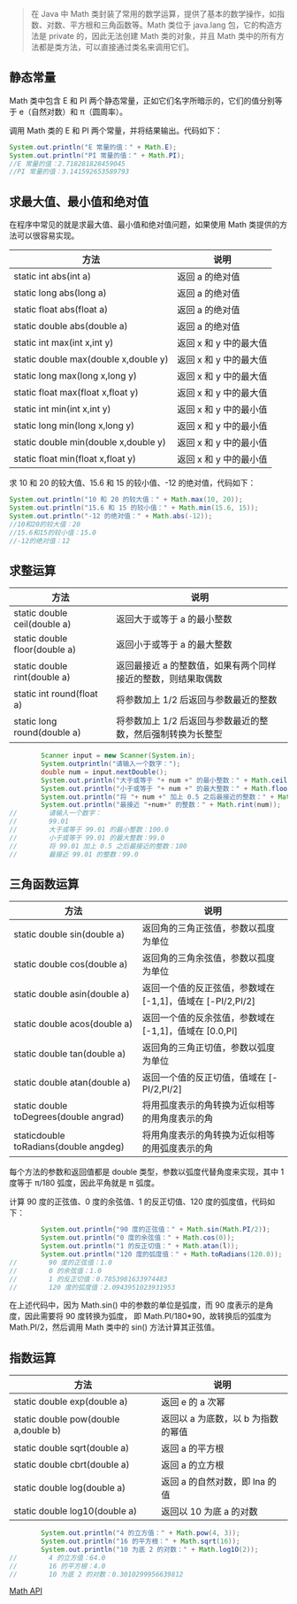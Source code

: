 > 在 Java 中 Math 类封装了常用的数学运算，提供了基本的数学操作，如指数、对数、平方根和三角函数等。Math 类位于 java.lang 包，它的构造方法是 private 的，因此无法创建 Math 类的对象，并且 Math 类中的所有方法都是类方法，可以直接通过类名来调用它们。

## 静态常量
Math 类中包含 E 和 PI 两个静态常量，正如它们名字所暗示的，它们的值分别等于 e（自然对数）和 π（圆周率）。

调用 Math 类的 E 和 PI 两个常量，并将结果输出。代码如下：
```java
System.out.println("E 常量的值：" + Math.E);
System.out.println("PI 常量的值：" + Math.PI);
//E 常量的值：2.718281828459045
//PI 常量的值：3.141592653589793
```

## 求最大值、最小值和绝对值
在程序中常见的就是求最大值、最小值和绝对值问题，如果使用 Math 类提供的方法可以很容易实现。

| 方法                                   | 说明             |
|--------------------------------------|----------------|
| static int abs(int a)                | 返回 a 的绝对值      |
| static long abs(long a)              | 返回 a 的绝对值      |
| static float abs(float a)            | 返回 a 的绝对值      |
| static double abs(double a)          | 返回 a 的绝对值      |
| static int max(int x,int y)          | 返回 x 和 y 中的最大值 |
| static double max(double x,double y) | 返回 x 和 y 中的最大值 |
| static long max(long x,long y)       | 返回 x 和 y 中的最大值 |
| static float max(float x,float y)    | 返回 x 和 y 中的最大值 |
| static int min(int x,int y)          | 返回 x 和 y 中的最小值 |
| static long min(long x,long y)       | 返回 x 和 y 中的最小值 |
| static double min(double x,double y) | 返回 x 和 y 中的最小值 |
| static float min(float x,float y)    | 返回 x 和 y 中的最小值 |

求 10 和 20 的较大值、15.6 和 15 的较小值、-12 的绝对值，代码如下：
```java
System.out.println("10 和 20 的较大值：" + Math.max(10, 20));
System.out.println("15.6 和 15 的较小值：" + Math.min(15.6, 15));
System.out.println("-12 的绝对值：" + Math.abs(-12));
//10和20的较大值：20
//15.6和15的较小值：15.0
//-12的绝对值：12
```

## 求整运算

| 方法                            | 说明                               |
|-------------------------------|----------------------------------|
| static double ceil(double a)  | 返回大于或等于 a 的最小整数                  |
| static double floor(double a) | 返回小于或等于 a 的最大整数                  |
| static double rint(double a)  | 返回最接近 a 的整数值，如果有两个同样接近的整数，则结果取偶数 |
| static int round(float a)     | 将参数加上 1/2 后返回与参数最近的整数            |
| static long round(double a)   | 将参数加上 1/2 后返回与参数最近的整数，然后强制转换为长整型 |

```java
        Scanner input = new Scanner(System.in);
        System.outprintln("请输入一个数字：");
        double num = input.nextDouble();
        System.out.println("大于或等于 "+ num +" 的最小整数：" + Math.ceil(num));
        System.out.println("小于或等于 "+ num +" 的最大整数：" + Math.floor(num));
        System.out.println("将 "+ num +" 加上 0.5 之后最接近的整数：" + Math.round(num));
        System.out.println("最接近 "+num+" 的整数：" + Math.rint(num));
//        请输入一个数字：
//        99.01
//        大于或等于 99.01 的最小整数：100.0
//        小于或等于 99.01 的最大整数：99.0
//        将 99.01 加上 0.5 之后最接近的整数：100
//        最接近 99.01 的整数：99.0
```

## 三角函数运算
| 方法                                     | 说明                                      |
|----------------------------------------|-----------------------------------------|
| static double sin(double a)            | 返回角的三角正弦值，参数以孤度为单位                      |
| static double cos(double a)            | 返回角的三角余弦值，参数以孤度为单位                      |
| static double asin(double a)           | 返回一个值的反正弦值，参数域在 [-1,1]，值域在 [-PI/2,PI/2] |
| static double acos(double a)           | 返回一个值的反余弦值，参数域在 [-1,1]，值域在 [0.0,PI]     |
| static double tan(double a)            | 返回角的三角正切值，参数以弧度为单位                      |
| static double atan(double a)           | 返回一个值的反正切值，值域在 [-PI/2,PI/2]             |
| static double toDegrees(double angrad) | 将用孤度表示的角转换为近似相等的用角度表示的角                 |
| staticdouble toRadians(double angdeg)  | 将用角度表示的角转换为近似相等的用弧度表示的角                 |

每个方法的参数和返回值都是 double 类型，参数以弧度代替角度来实现，其中 1 度等于 π/180 弧度，因此平角就是 π 弧度。

计算 90 度的正弦值、0 度的余弦值、1 的反正切值、120 度的弧度值，代码如下：
```java
        System.out.println{"90 度的正弦值：" + Math.sin(Math.PI/2));
        System.out.println("0 度的余弦值：" + Math.cos(0));
        System.out.println("1 的反正切值：" + Math.atan(l));
        System.out.println("120 度的弧度值：" + Math.toRadians(120.0));
//        90 度的正弦值：1.0
//        0 的余弦值：1.0
//        1 的反正切值：0.7853981633974483
//        120 度的弧度值：2.0943951023931953
```

在上述代码中，因为 Math.sin() 中的参数的单位是弧度，而 90 度表示的是角度，因此需要将 90 度转换为弧度，
即 Math.PI/180*90，故转换后的弧度为 Math.PI/2，然后调用 Math 类中的 sin() 方法计算其正弦值。

## 指数运算
| 方法                                   | 说明                   |
|--------------------------------------|----------------------|
| static double exp(double a)          | 返回 e 的 a 次幂          |
| static double pow(double a,double b) | 返回以 a 为底数，以 b 为指数的幂值 |
| static double sqrt(double a)         | 返回 a 的平方根            |
| static double cbrt(double a)         | 返回 a 的立方根            |
| static double log(double a)          | 返回 a 的自然对数，即 lna 的值  |
| static double log10(double a)        | 返回以 10 为底 a 的对数      |

```java
        System.out.println("4 的立方值：" + Math.pow(4, 3));
        System.out.println("16 的平方根：" + Math.sqrt(16));
        System.out.println("10 为底 2 的对数：" + Math.log1O(2));
//        4 的立方值：64.0
//        16 的平方根：4.0
//        10 为底 2 的对数：0.3010299956639812
```

[Math API](https://www.apiref.com/java11-zh/java.base/java/lang/Math.html ':target=_blank')